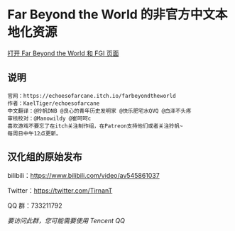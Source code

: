 # Far Beyond the World 的非官方中文本地化资源

[打开 Far Beyond the World 和 FGI 页面](https://furrygames.top/zh-cn/games/Far_Beyond_the_World.html)

## 说明
~~~
官网：https://echoesofarcane.itch.io/farbeyondtheworld
作者：KaelTiger/echoesofarcane
中文翻译：@狑帆DNB @良心的青年历史发明家 @快乐肥宅水QVQ @白泽不头疼
审核校对：@Manowildy @崔呵呵c
喜欢游戏不要忘了在itch关注制作组，在Patreon支持他们或者关注狑帆~
每周日中午12点更新。
~~~

## 汉化组的原始发布

bilibili：<https://www.bilibili.com/video/av545861037>

Twitter：<https://twitter.com/TirnanT>

QQ 群：733211792

_要访问此群，您可能需要使用 Tencent QQ_
